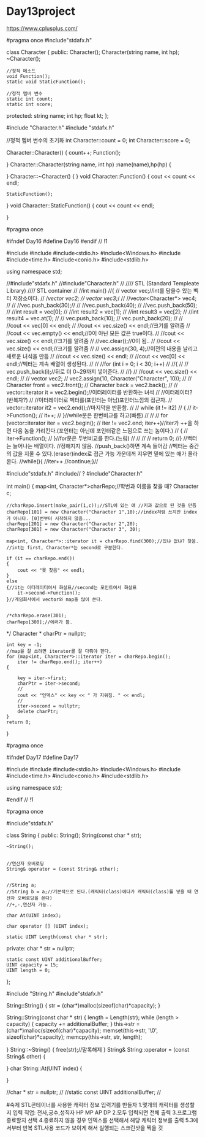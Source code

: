 # Day13project

https://www.cplusplus.com/

#pragma once
#include"stdafx.h"

class Character
{
public:
	Character();
	Character(string name, int hp);
	~Character();

	//정적 메소드
	void Function();
	static void StaticFunction();

	//정적 멤버 변수
	static int count;
	static int score;

protected:
	string name;
	int hp;
	float kt;
};


#include "Character.h"
#include "stdafx.h"

//정적 멤버 변수의 초기화
int Character::count = 0;
int Character::score = 0;

Character::Character()
{
	count++;
	Function();

}
Character::Character(string name, int hp)
	:name(name),hp(hp)
{

}
Character::~Character()
{
}
void Character::Function()
{
	cout << count << endl;

	StaticFunction();

}
void Character::StaticFunction()
{
	cout << count << endl;

}


#pragma once

#ifndef Day16
#define Day16
#endif // !1

#include<iostream>
#include<string>
#include<stdio.h>
#include<Windows.h>
#include<vector>
#include<time.h>
#include<conio.h>
#include<stdlib.h>

using namespace std;


//#include"stdafx.h"
//#include"Character.h"
//
//// STL (Standard Templeate Library)
//// STL container 
//
//int main()
//{
//	vector<int> vec;//int를 담을수 있는 벡터 저장소이다.
//	/*vector<float> vec2;
//	vector<Character> vec3;*/
//	//vector<Character*> vec4;
//
//	//vec.push_back(30);//
//	//vec.push_back(40);
//	//vec.push_back(50);
//	//int result = vec[0];
//	//int result2 = vec[1];
//	//int result3 = vec[2];
//	//int result4 = vec.at(1);
//
//	vec.push_back(10);
//	vec.push_back(20);
//
//	//cout << vec[0] << endl;
//	//cout << vec.size() << endl;//크기를 알려줌
//	//cout << vec.empty() << endl;//0이 아닌 모든 값은 true이다.
//	//cout << vec.size() << endl;//크기를 알려줌
//	//vec.clear();//0이 됨..
//	//cout << vec.size() << endl;//크기를 알려줌
//
//	vec.assign(30, 4);//이전의 내용을 날리고 새로운 녀석을 만듬
//	//cout << vec.size() << endl;
//	//cout << vec[0] << endl;//벡터는 계속 배열이 생성된다.
//
//	//for (int i = 0; i < 30; i++)
//	//{
//	//	vec.push_back(i);//뒤로 더 0~29까지 넣어준다.
//	//}
//	//cout << vec.size() << endl;
//
//	vector<Character> vec2;
//	vec2.assign(10, Character("Character", 10));
//
//	Character front = vec2.front();
//	Character back = vec2.back();
//
//	vector<Character>::iterator it = vec2.begin();//이터레이터를 반환하는 녀석
//	//이터레이터? (반복자?)
//	//이터레이터로 벡터를(포인터는 아님)포인터느낌의 접근자.
//	vector<Character>::iterator it2 = vec2.end();//마지막을 반환함.
//
//	while (it != it2)
//	{
//		it->Function();
//		it++;
//	}//while문은 한번비교를 하고(빠름)
//
//
//	for (vector<Character>::iterator iter = vec2.begin();
//		iter != vec2.end; iter++)//iter가 ++을 하면 다음 놈을 가리킨다.(포인터는 아닌데 포인터같은 느낌으로 쓰는 놈이다.)
//	{
//		iter->Function();
//	}//for문은 두번비교를 한다.(느림)
//
//
//
//	return 0;
//}
//백터는 늘어나는 배열이다.
//정해지지 않음.
//push_back()하면 계속 들어감
//벡터는 중간의 값을 지울 수 있다.(eraser)index로 접근 가능 가운데꺼 지우면 밑에 있는 애가 올라온다.
//while(){
//iter++
//continue;}//
  
  
  #include"stdafx.h"
#include<map>// ?
#include"Character.h"

int main()
{
	map<int, Character*>charRepo;//학번과 이름을 찾을 때?
	Character c;

	//charRepo.insert(make_pair(1,c));//STL에 있는 애 //키과 값으로 된 것을 만듬
	charRepo[101] = new Character("Character 1",10);//index처럼 쓰지만 index가 아니다. [0]번부터 시작하지 않음...
	charRepo[201] = new Character("Character 2",20);
	charRepo[301] = new Character("Character 3", 30);

	map<int, Character*>::iterator it = charRepo.find(300);//있냐 없냐? 찾음.
	//int는 first, Character*는 second로 구분한다.

	if (it == charRepo.end())
	{
		cout << "못 찾음" << endl;
	}
	else
	{//it는 이터레이터여서 화살표//second는 포인트여서 화살표
		it->second->Function();
	}//게임회사에서 vector와 map을 많이 쓴다.


	/*charRepo.erase(301);
	charRepo[300];//에러가 뜸.
*/
	Character * charPtr = nullptr;

	int key = -1;
	//map을 잘 쓰려면 iterator를 잘 다뤄야 한다.
	for (map<int, Character*>::iterator iter = charRepo.begin();
		iter != charRepo.end(); iter++)
	{

		key = iter->first;
		charPtr = iter->second;
		//
		cout << "인덱스" << key << " 가 지워짐. " << endl;
		//
		iter->second = nullptr;
		delete charPtr;
	}
	return 0;
}

#pragma once

#ifndef Day17
#define Day17

#include<iostream>
#include<string>
#include<stdio.h>
#include<Windows.h>
#include<vector>
#include<time.h>
#include<conio.h>
#include<stdlib.h>

using namespace std;


#endif // !1

#pragma once

#include"stdafx.h"

class String
{
public:
	String();
	String(const char * str);

	~String();


	//연산자 오버로딩
	String& operator = (const String& other);


	//String a;
	//String b = a;//기본적으로 된다.(캐릭터(class)에다가 캐릭터(class)를 넣을 때 연산자 오버로딩을 쓴다)
	//+,-,연산자 가능..

	char At(UINT index);

	char operator [] (UINT index);

	static UINT Length(const char * str);


private:
	char * str = nullptr;

	static const UINT additionalBuffer;
	UINT capacity = 15;
	UINT length = 0;


};


#include "String.h"
#include"stdafx.h"


String::String()
{
	str = (char*)malloc(sizeof(char)*capacity);
}

String::String(const char * str)
{
	length = Length(str);
	while (length > capacity)
	{
		capacity += additionalBuffer;
	}
	this->str = (char*)malloc(sizeof(char)*capacity);
	memset(this->str, '\0', sizeof(char)*capacity);
	memcpy(this->str, str, length);


}
String::~String()
{
	free(str);//말록해제
}
String& String::operator = (const String& other)
{

}
char String::At(UINT index)
{

}

//char * str = nullptr;
//
//static const UINT additionalBuffer;
//


#숙제
STL콘테이너를 사용한 캐릭터 정보 입력기를 만들자
1.몇개의 캐릭터를 생성할지 입력
직업: 전사,궁수,성직자
HP
MP
AP
DP
2.모두 입력되면 전체 출력
3.프로그램 종료할지 선택
4.종료하지 않을 경우 인덱스를 선택해서 해당 캐릭터 정보를  출력
5.3에서부터 반복
STL사용 코드가 보이게 해서 실행되는 스크린샷을 찍을 것



